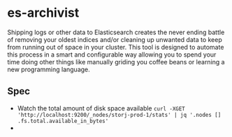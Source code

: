 # es-archivist
Shipping logs or other data to Elasticsearch creates the never ending battle of removing your oldest indices and/or cleaning up unwanted data to keep from running out of space in your cluster. This tool is designed to automate this process in a smart and configurable way allowing you to spend your time doing other things like manually griding you coffee beans or learning a new programming language.



## Spec

+ Watch the total amount of disk space available
`curl -XGET 'http://localhost:9200/_nodes/storj-prod-1/stats' | jq '.nodes [] .fs.total.available_in_bytes'`
+
